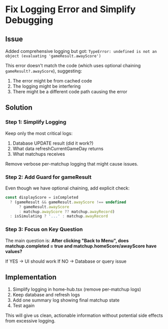# Fix Logging Error and Simplify Debugging

## Issue

Added comprehensive logging but got: `TypeError: undefined is not an object (evaluating 'gameResult.awayScore')`

This error doesn't match the code (which uses optional chaining `gameResult?.awayScore`), suggesting:
1. The error might be from cached code
2. The logging might be interfering
3. There might be a different code path causing the error

## Solution

### Step 1: Simplify Logging
Keep only the most critical logs:
1. Database UPDATE result (did it work?)
2. What data refreshCurrentGameDay returns
3. What matchups receives

Remove verbose per-matchup logging that might cause issues.

### Step 2: Add Guard for gameResult
Even though we have optional chaining, add explicit check:
```typescript
const displayScore = isCompleted 
  ? (gameResult && gameResult.awayScore !== undefined 
      ? gameResult.awayScore 
      : matchup.awayScore ?? matchup.awayRecord)
  : isSimulating ? '...' : matchup.awayRecord
```

### Step 3: Focus on Key Question
The main question is: **After clicking "Back to Menu", does matchup.completed = true and matchup.homeScore/awayScore have values?**

If YES → UI should work
If NO → Database or query issue

## Implementation

1. Simplify logging in home-hub.tsx (remove per-matchup logs)
2. Keep database and refresh logs
3. Add one summary log showing final matchup state
4. Test again

This will give us clean, actionable information without potential side effects from excessive logging.


